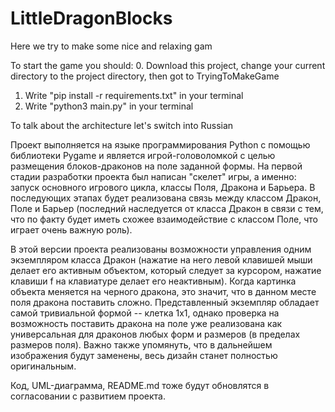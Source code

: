# LittleDragonBlocks
Here we try to make some nice and relaxing gam

To start the game you should:
0. Download this project, change your current directory to the project directory, then got to TryingToMakeGame
1. Write "pip install -r requirements.txt" in your terminal
2. Write "python3 main.py" in your terminal

To talk about the architecture let's switch into Russian

Проект выполняется на языке программирования Python c помощью библиотеки Pygame и
является игрой-головоломкой с целью размещения блоков-драконов на поле заданной формы.
На первой стадии разработки проекта был написан "скелет" игры, а именно: запуск основного игрового цикла, классы Поля, Дракона и Барьера.
В последующих этапах будет реализована связь между классом Дракон, Поле и Барьер (последний наследуется от класса Дракон в связи с тем,
что по факту будет иметь схожее взаимодействие с классом Поле, что играет очень важную роль).

В этой версии проекта реализованы возможности управления одним экземпляром класса Дракон (нажатие на него левой клавишей мыши делает
его активным объектом, который следует за курсором, нажатие клавиши f на клавиатуре делает его неактивным). Когда картинка объекта
меняется на черного дракона, это значит, что в данном месте поля дракона поставить сложно. Представленный экземпляр обладает самой
тривиальной формой -- клетка 1х1, однако проверка на возможность поставить дракона на поле уже реализована как универсальная
для драконов любых форм и размеров (в пределах размеров поля).
Важно также упомянуть, что в дальнейшем изображения будут заменены, весь дизайн станет полностью оригинальным.

Код, UML-диаграмма, README.md тоже будут обновлятся в согласовании с развитием проекта.
